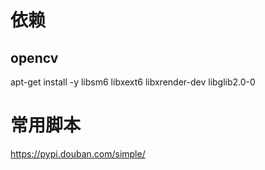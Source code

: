 # 依赖
## opencv
apt-get install -y libsm6 libxext6 libxrender-dev libglib2.0-0

# 常用脚本
https://pypi.douban.com/simple/ 